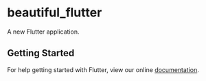 # beautiful_flutter

A new Flutter application.

## Getting Started

For help getting started with Flutter, view our online
[documentation](https://flutter.io/).

